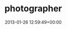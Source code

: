 ---
title:		"photographer"
type:		"upload"
description:		"TBC"
date:		"2013-01-26 12:59:49+00:00"
album:		"people"
filename:		"photographer.md"
series:		""
cl_public_id:		"people/photographer"
cl_version:		1497005559
format:		"tiff"
bytes:		7739396
width:		2560
height:		1440
exposure_mode:		"Auto"
program:		"Aperture-priority AE"
aperture:		"6.3"
focal_length:		"200.0 mm"
iso:		"200"
shutter_speed:		"1/160"
metering:		"Center-weighted average"
flash:		"Off, Did not fire"
white_balance:		"As Shot"
colour_temp:		"5300"
has_crop:		"true"
orientation:		"Horizontal (normal)"
camera_model:		"NIKON D7000"
lens_info:		"70-200mm f/2.8"
artist:		"Matt Finucane"
x_resolution:		"300"
y_resolution:		"300"
---